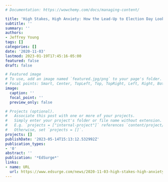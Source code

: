 ```yaml
---
# Documentation: https://wowchemy.com/docs/managing-content/

title: 'High Stakes, High Anxiety: How the Lead-Up to Election Day Looked on Six Campuses'
subtitle: ''
summary: ''
authors:
- Jeffrey Young
tags: []
categories: []
date: '2020-11-03'
lastmod: 2023-01-19T17:45:16-05:00
featured: false
draft: false

# Featured image
# To use, add an image named `featured.jpg/png` to your page's folder.
# Focal points: Smart, Center, TopLeft, Top, TopRight, Left, Right, BottomLeft, Bottom, BottomRight.
image:
  caption: ''
  focal_point: ''
  preview_only: false

# Projects (optional).
#   Associate this post with one or more of your projects.
#   Simply enter your project's folder or file name without extension.
#   E.g. `projects = ["internal-project"]` references `content/project/deep-learning/index.md`.
#   Otherwise, set `projects = []`.
projects: []
publishDate: '2023-05-14T15:13:12.532992Z'
publication_types:
- '0'
abstract: ''
publication: '*EdSurge*'
links:
- name: URL
  url: https://www.edsurge.com/news/2020-11-03-high-stakes-high-anxiety-how-the-lead-up-to-election-day-looked-on-six-campuses
---
```

